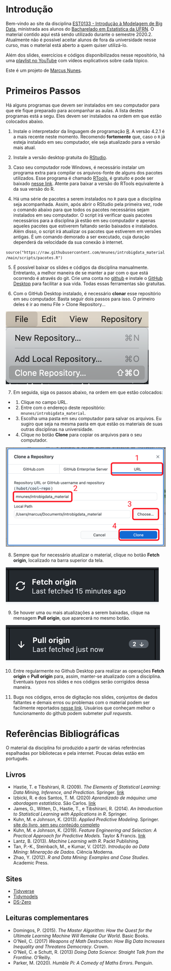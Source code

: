 # Introdução

Bem-vindo ao site da disciplina [EST0133 - Introdução à Modelagem de Big Data](https://introbigdata.org/), ministrada aos alunos do [Bacharelado em Estatística da UFRN](https://sigaa.ufrn.br/sigaa/public/departamento/portal.jsf?id=47). O material contido aqui está sendo utilizado durante o semestre 2020.2. Atualmente não é possível aceitar alunos de fora da universidade nesse curso, mas o material está aberto a quem quiser utilizá-lo.

Além dos slides, exercícios e códigos disponibilizados nesse repositório, há uma [playlist no YouTube](https://www.youtube.com/watch?v=_WPwzO5nt0c&list=PLr1K6DyuZsE7e36K7ljToOTpMH1bKyFtJ) com vídeos explicativos sobre cada tópico.

Este é um projeto de [Marcus Nunes](https://marcusnunes.me/).

# Primeiros Passos

Há alguns programas que devem ser instalados em seu computador para que ele fique preparado para acompanhar as aulas. A lista destes programas está a segu. Eles devem ser instalados na ordem em que estão colocados abaixo.

1. Instale o interpretador da linguagem de programação [R](https://www.r-project.org/). A versão 4.2.1 é a mais recente neste momento. Recomendo **fortemente** que, caso o `R` já esteja instalado em seu computador, ele seja atualizado para a versão mais atual.

2. Instale a versão desktop gratuita do [RStudio](https://rstudio.com/products/rstudio/download/).

3. Caso seu computador rode Windows, é necessário instalar um programa extra para compilar os arquivos-fonte de alguns dos pacotes utilizados. Esse programa é chamado [RTools](https://cran.r-project.org/bin/windows/Rtools/), é gratuito e pode ser baixado [nesse link](https://cran.r-project.org/bin/windows/Rtools/). Atente para baixar a versão do RTools equivalente à da sua versão do R. 

4. Há uma série de pacotes a serem instalados no `R` para que a disciplina seja acompanhada. Assim, após abrir o RStudio pela primeira vez, rode o comando abaixo para que todos os pacotes necessários sejam instalados em seu computador. O script irá verificar quais pacotes necessários para a disciplina já estão em seu computador e apenas aqueles pacotes que estiverem faltando serão baixados e instalados. Além disso, o script irá atualizar os pacotes que estiverem em versões antigas. É um comando demorado a ser executado, cuja duração dependerá da velocidade da sua conexão à internet.

`source("https://raw.githubusercontent.com/mnunes/introbigdata_material/main/scripts/pacotes.R")` 

5. É possível baixar os slides e códigos da disciplina manualmente. Entretanto, a melhor maneira de se manter a par com o que está ocorrendo é através do git. Crie uma conta no [github](https://github.com/) e instale o [GitHub Desktop](https://desktop.github.com/) para facilitar a sua vida. Todas essas ferramentas são gratuitas.

6. Com o GitHub Desktop instalado, é necessário **clonar** esse repositório em seu computador. Basta seguir dois passos para isso. O primeiro deles é ir ao menu File > Clone Repository... 

![](imagens/imagem01.png)

7. Em seguida, siga os passos abaixo, na ordem em que estão colocados:
  
  - 1. Clique no campo URL.
  - 2. Entre com o endereço deste repositório: `mnunes/introbigdata_material`.
  - 3. Escolha uma pasta em seu computador para salvar os arquivos. Eu sugiro que seja na mesma pasta em que estão os materiais de suas outras disciplinas na universidade.
  - 4. Clique no botão **Clone** para copiar os arquivos para o seu computador.

![](imagens/imagem02.png)

8. Sempre que for necessário atualizar o material, clique no botão **Fetch origin**, localizado na barra superior da tela. 

![](imagens/imagem03.png)

9. Se houver uma ou mais atualizações a serem baixadas, clique na mensagem **Pull origin**, que aparecerá no mesmo botão.

![](imagens/imagem04.png)

10. Entre regularmente no Github Desktop para realizar as operações **Fetch origin** e  **Pull origin** para, assim, manter-se atualizado com a disciplina. Eventuais _typos_ nos slides e nos códigos serão corrigidos dessa maneira.

11. Bugs nos códigos, erros de digitação nos slides, conjuntos de dados faltantes e demais erros ou problemas com o material podem ser facilmente reportados [nesse link](https://github.com/mnunes/introbigdata_material/issues). Usuários que conheçam melhor o funcionamento do github podem submeter _pull requests_.


# Referências Bibliográficas

O material da disciplina foi produzido a partir de várias referências espalhadas por bibliotecas e pela internet. Poucas delas estão em português.

## Livros

* Hastie, T. e Tibshirani, R. (2009). _The Elements of Statistical Learning: Data Mining, Inference, and Prediction_. Springer. [link](https://web.stanford.edu/~hastie/Papers/ESLII.pdf)
* Izbicki, R. e dos Santos, T. M. (2020) _Aprendizado de máquina: uma abordagem estatística_. São Carlos. [link](http://www.rizbicki.ufscar.br/AME.pdf)
* James, G., Witten, D., Hastie, T., e Tibshirani, R. (2014). _An Introduction to Statistical Learning with Applications in R_. Springer.
* Kuhn, M. e Johnson, K. (2013). _Applied Predictive Modeling_. Springer. [site do livro, sem seu conteúdo completo](http://appliedpredictivemodeling.com/)
* Kuhn, M. e Johnson, K. (2019). _Feature Engineering and Selection: A Practical Approach for Predictive Models._ Taylor & Francis. [link](https://bookdown.org/max/FES/)
* Lantz, B. (2013). _Machine Learning with R_. Packt Publishing.
* Tan, P.-K., Steinbach, M., e Kumar, V. (2012). _Introdução ao Data Mining: Mineração de Dados_. Ciência Moderna.
* Zhao, Y. (2012). _R and Data Mining: Examples and Case Studies_. Academic Press.

## Sites

* [Tidyverse](https://www.tidyverse.org/)
* [Tidymodels](https://www.tidymodels.org/)
* [DS-Zero](https://github.com/leobezerra/ds-zero)


## Leituras complementares

* Domingos, P. (2015). _The Master Algorithm: How the Quest for the Ultimate Learning Machine Will Remake Our World_. Basic Books.
* O'Neil, C. (2017) _Weapons of Math Destruction: How Big Data Increases Inequality and Threatens Democracy_. Crown.
* O'Neil, C. e Schutt, R. (2013) _Doing Data Science: Straight Talk from the Frontline_. O'Reilly.
* Parker, M. (2020). _Humble Pi: A Comedy of Maths Errors_. Penguin.




